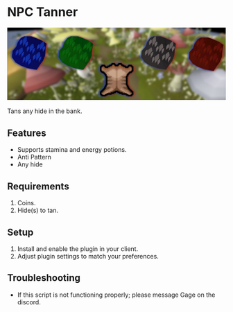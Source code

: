 # NPC Tanner

![preview](assets/card.png)

Tans any hide in the bank.

## Features
- Supports stamina and energy potions.
- Anti Pattern
- Any hide

## Requirements
1. Coins.
2. Hide(s) to tan.

## Setup
1. Install and enable the plugin in your client.
2. Adjust plugin settings to match your preferences.

## Troubleshooting
- If this script is not functioning properly; please message Gage on the discord. 